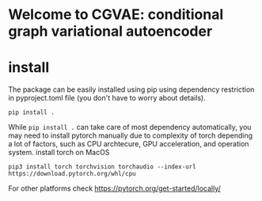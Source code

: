 # Welcome to CGVAE: conditional graph variational autoencoder

# install
The package can be easily installed using pip using dependency restriction in pyproject.toml file (you don't have to worry about details). 
```azure
pip install .
```

While `pip install .` can take care of most dependency automatically, you may need to install pytorch manually due to complexity of torch depending a lot of factors, such as CPU archtecure, GPU acceleration, and operation system.
install torch on MacOS
```azure
pip3 install torch torchvision torchaudio --index-url https://download.pytorch.org/whl/cpu
```
For other platforms check https://pytorch.org/get-started/locally/


